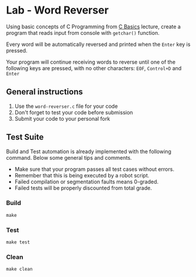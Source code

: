Lab - Word Reverser
===================
Using basic concepts of C Programming from [C Basics](http://talks.obedmr.com) lecture,
create a program that reads input from console with `getchar()` function.

Every word will be automatically reversed and printed when the `Enter` key is pressed.

Your program will continue receiving words to reverse until one of the following keys are pressed, with no other characters:
`EOF`, `Control+D` and `Enter`


General instructions
--------------------
1. Use the  `word-reverser.c` file for your code
2. Don't forget to test your code before submission
3. Submit your code to your personal fork

Test Suite
----------
Build and Test automation is already implemented with the following command. Below some general tips and comments.

- Make sure that your program passes all test cases without errors.
- Remember that this is being executed by a robot script.
- Failed compilation or segmentation faults means 0-graded.
- Failed tests will be properly discounted from total grade.

### Build
```
make
```

### Test
```
make test
```

### Clean 
```
make clean
```
